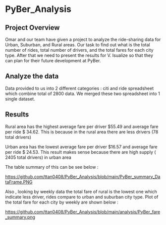 # PyBer_Analysis

## Project Overview
Omar and our team have given a project to analyze the ride-sharing data for Urban, Suburban, and Rural areas. Our task to find out what is the total number of rides, total number of drivers, and the total fares for each city type. After that we need to present the results for V. Isualize so that they can plan for their future development at PyBer.

## Analyze the data
Data provided to us into 2 different categories : citi and ride spreadsheet which combine total of 2800 data. We merged these two spreadsheet into 1 single dataset. 

## Results 

Rural area has the highest average fare per driver $55.49 and average fare per ride $ 34.62. This is because in the rural area there are less drivers (78 total drivers)

Urban area has the lowest average fare per driver  $16.57 and average fare per ride $ 24.53. This result makes sense because there are high supply ( 2405 total drivers) in urban area

The table summary of this can be see below :

https://github.com/ttan0408/PyBer_Analysis/blob/main/PyBer_summary_DataFrame.PNG

Also , looking by weekly data the total fare of rural is the lowest one which indicate less driver, rides compare to urban and suburban city type. Plot of the total fare for each city by weekly are shown below :

https://github.com/ttan0408/PyBer_Analysis/blob/main/analysis/PyBer_fare_summary.png




